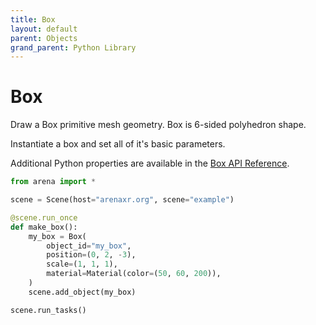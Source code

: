 ```yaml
---
title: Box
layout: default
parent: Objects
grand_parent: Python Library
---
```


# Box

Draw a Box primitive mesh geometry. Box is 6-sided polyhedron shape.

Instantiate a box and set all of it's basic parameters.

Additional Python properties are available in the [Box API Reference](/content/python-api/objects/box).

```python
from arena import *

scene = Scene(host="arenaxr.org", scene="example")

@scene.run_once
def make_box():
    my_box = Box(
        object_id="my_box",
        position=(0, 2, -3),
        scale=(1, 1, 1),
        material=Material(color=(50, 60, 200)),
    )
    scene.add_object(my_box)

scene.run_tasks()
```
